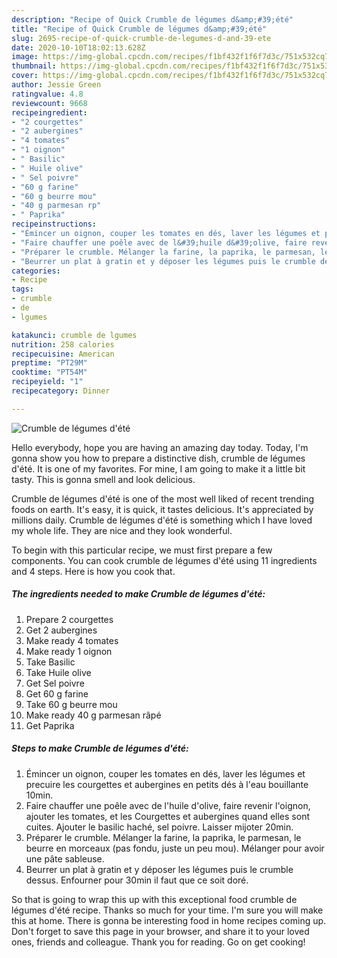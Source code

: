 ```yaml
---
description: "Recipe of Quick Crumble de légumes d&amp;#39;été"
title: "Recipe of Quick Crumble de légumes d&amp;#39;été"
slug: 2695-recipe-of-quick-crumble-de-legumes-d-and-39-ete
date: 2020-10-10T18:02:13.628Z
image: https://img-global.cpcdn.com/recipes/f1bf432f1f6f7d3c/751x532cq70/crumble-de-legumes-dete-photo-principale-de-la-recette.jpg
thumbnail: https://img-global.cpcdn.com/recipes/f1bf432f1f6f7d3c/751x532cq70/crumble-de-legumes-dete-photo-principale-de-la-recette.jpg
cover: https://img-global.cpcdn.com/recipes/f1bf432f1f6f7d3c/751x532cq70/crumble-de-legumes-dete-photo-principale-de-la-recette.jpg
author: Jessie Green
ratingvalue: 4.8
reviewcount: 9668
recipeingredient:
- "2 courgettes"
- "2 aubergines"
- "4 tomates"
- "1 oignon"
- " Basilic"
- " Huile olive"
- " Sel poivre"
- "60 g farine"
- "60 g beurre mou"
- "40 g parmesan rp"
- " Paprika"
recipeinstructions:
- "Émincer un oignon, couper les tomates en dés, laver les légumes et precuire les courgettes et aubergines en petits dés à l&#39;eau bouillante 10min."
- "Faire chauffer une poêle avec de l&#39;huile d&#39;olive, faire revenir l&#39;oignon, ajouter les tomates, et les Courgettes et aubergines quand elles sont cuites. Ajouter le basilic haché, sel poivre. Laisser mijoter 20min."
- "Préparer le crumble. Mélanger la farine, la paprika, le parmesan, le beurre en morceaux (pas fondu, juste un peu mou). Mélanger pour avoir une pâte sableuse."
- "Beurrer un plat à gratin et y déposer les légumes puis le crumble dessus. Enfourner pour 30min il faut que ce soit doré."
categories:
- Recipe
tags:
- crumble
- de
- lgumes

katakunci: crumble de lgumes 
nutrition: 258 calories
recipecuisine: American
preptime: "PT29M"
cooktime: "PT54M"
recipeyield: "1"
recipecategory: Dinner

---
```



![Crumble de légumes d&#39;été](https://img-global.cpcdn.com/recipes/f1bf432f1f6f7d3c/751x532cq70/crumble-de-legumes-dete-photo-principale-de-la-recette.jpg)

Hello everybody, hope you are having an amazing day today. Today, I'm gonna show you how to prepare a distinctive dish, crumble de légumes d&#39;été. It is one of my favorites. For mine, I am going to make it a little bit tasty. This is gonna smell and look delicious.



Crumble de légumes d&#39;été is one of the most well liked of recent trending foods on earth. It's easy, it is quick, it tastes delicious. It's appreciated by millions daily. Crumble de légumes d&#39;été is something which I have loved my whole life. They are nice and they look wonderful.


To begin with this particular recipe, we must first prepare a few components. You can cook crumble de légumes d&#39;été using 11 ingredients and 4 steps. Here is how you cook that.

<!--inarticleads1-->

##### The ingredients needed to make Crumble de légumes d&#39;été:

1. Prepare 2 courgettes
1. Get 2 aubergines
1. Make ready 4 tomates
1. Make ready 1 oignon
1. Take  Basilic
1. Take  Huile olive
1. Get  Sel poivre
1. Get 60 g farine
1. Take 60 g beurre mou
1. Make ready 40 g parmesan râpé
1. Get  Paprika




<!--inarticleads2-->

##### Steps to make Crumble de légumes d&#39;été:

1. Émincer un oignon, couper les tomates en dés, laver les légumes et precuire les courgettes et aubergines en petits dés à l&#39;eau bouillante 10min.
1. Faire chauffer une poêle avec de l&#39;huile d&#39;olive, faire revenir l&#39;oignon, ajouter les tomates, et les Courgettes et aubergines quand elles sont cuites. Ajouter le basilic haché, sel poivre. Laisser mijoter 20min.
1. Préparer le crumble. Mélanger la farine, la paprika, le parmesan, le beurre en morceaux (pas fondu, juste un peu mou). Mélanger pour avoir une pâte sableuse.
1. Beurrer un plat à gratin et y déposer les légumes puis le crumble dessus. Enfourner pour 30min il faut que ce soit doré.




So that is going to wrap this up with this exceptional food crumble de légumes d&#39;été recipe. Thanks so much for your time. I'm sure you will make this at home. There is gonna be interesting food in home recipes coming up. Don't forget to save this page in your browser, and share it to your loved ones, friends and colleague. Thank you for reading. Go on get cooking!
